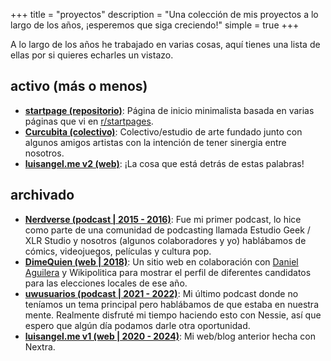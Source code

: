+++
title = "proyectos"
description = "Una colección de mis proyectos a lo largo de los años, ¡esperemos que siga creciendo!"
simple = true
+++

A lo largo de los años he trabajado en varias cosas, aquí tienes una lista de ellas por si quieres echarles un vistazo.

## activo (más o menos)

- [**startpage (repositorio)**](https://github.com/LinkSake/startpage): Página de inicio minimalista basada en varias páginas que vi en [r/startpages](https://www.reddit.com/r/startpages/comments/12bobou/my_first_custom_start_page/).
- [**Curcubita (colectivo)**](https://curcubita.art/): Colectivo/estudio de arte fundado junto con algunos amigos artistas con la intención de tener sinergia entre nosotros.
- [**luisangel.me v2 (web)**](https://github.com/LinkSake/metwo): ¡La cosa que está detrás de estas palabras!

## archivado

- [**Nerdverse (podcast | 2015 - 2016)**](https://www.ivoox.com/podcast-nerdverse_sq_f1261615_1.html): Fue mi primer podcast, lo hice como parte de una comunidad de podcasting llamada Estudio Geek / XLR Studio y nosotros (algunos colaboradores y yo) hablábamos de cómics, videojuegos, películas y cultura pop.
- [**DimeQuien (web | 2018)**](https://linksake.github.io/DimeQuien/): Un sitio web en colaboración con [Daniel Aguilera](https://github.com/eagleera) y Wikipolitica para mostrar el perfil de diferentes candidatos para las elecciones locales de ese año.
- [**uwusuarios (podcast | 2021 - 2022)**](https://www.youtube.com/@uwusuarios/featured): Mi último podcast donde no teníamos un tema principal pero hablábamos de que estaba en nuestra mente. Realmente disfruté mi tiempo haciendo esto con Nessie, así que espero que algún día podamos darle otra oportunidad.
- [**luisangel.me v1 (web | 2020 - 2024)**](https://github.com/LinkSake/me): Mi web/blog anterior hecha con Nextra.
